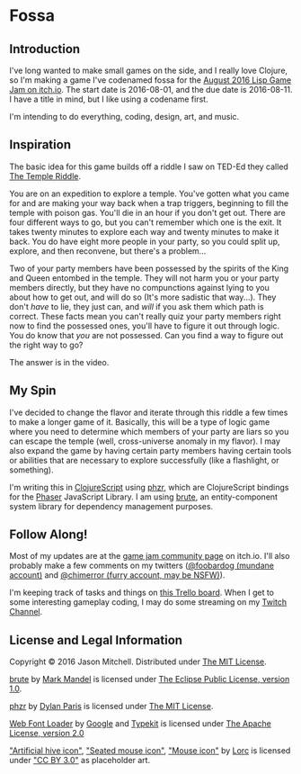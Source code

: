 Fossa
=====

Introduction
------------

I've long wanted to make small games on the side, and I really love Clojure, so I'm making a game I've
codenamed fossa for the [August 2016 Lisp Game Jam on itch.io](https://itch.io/jam/august-2016-lisp-game-jam). The start date is 2016-08-01, and the due date is 2016-08-11. I have a title in mind, but I like using a codename first.

I'm intending to do everything, coding, design, art, and music.

Inspiration
-----------

The basic idea for this game builds off a riddle I saw on TED-Ed they called
[The Temple Riddle](https://www.youtube.com/watch?v=nSbvlktToSY).

You are on an expedition to explore a temple. You've gotten what you came for and are making your way
back when a trap triggers, beginning to fill the temple with poison gas. You'll die in an hour if you
don't get out. There are four different ways to go, but you can't remember which one is the exit. It
takes twenty minutes to explore each way and twenty minutes to make it back. You do have eight more
people in your party, so you could split up, explore, and then reconvene, but there's a problem...

Two of your party members have been possessed by the spirits of the King and Queen entombed in the
temple. They will not harm you or your party members directly, but they have no compunctions against
lying to you about how to get out, and will do so (It's more sadistic that way...). They don't _have_
to lie, they just can, and _will_ if you ask them which path is correct. These facts mean you can't
really quiz your party members right now to find the possessed ones, you'll have to figure it out
through logic. You do know that _you_ are not possessed. Can you find a way to figure out the right way
to go?

The answer is in the video.

My Spin
-------

I've decided to change the flavor and iterate through this riddle a few times to make a longer game of
it. Basically, this will be a type of logic game where you need to determine which members of your
party are liars so you can escape the temple (well, cross-universe anomaly in my flavor). I may also
expand the game by having certain party members having certain tools or abilities that are necessary to
explore successfully (like a flashlight, or something).

I'm writing this in [ClojureScript](https://github.com/clojure/clojurescript) using
[phzr](https://github.com/dparis/phzr), which are ClojureScript bindings for the
[Phaser](http://phaser.io) JavaScript Library. I am using [brute](https://github.com/markmandel/brute),
an entity-component system library for dependency management purposes.

Follow Along!
-------------

Most of my updates are at the
[game jam community page](https://itch.io/jam/august-2016-lisp-game-jam/community) on itch.io. I'll
also probably make a few comments on my twitters
([@foobardog (mundane account)](https://twitter.com/foobardog) and
[@chimerror (furry account, may be NSFW)](https://twitter.com/chimerror)).

I'm keeping track of tasks and things on [this Trello board](https://trello.com/b/vYFW4RqW). When I get
to some interesting gameplay coding, I may do some streaming on my
[Twitch Channel](https://www.twitch.tv/foobardog).

License and Legal Information
-----------------------------

Copyright © 2016 Jason Mitchell.
Distributed under [The MIT License](https://opensource.org/licenses/MIT).

[brute](https://github.com/markmandel/brute) by [Mark Mandel](https://github.com/markmandel) is licensed
under [The Eclipse Public License, version 1.0](https://eclipse.org/org/documents/epl-v10.html).

[phzr](https://github.com/dparis/phzr) by [Dylan Paris](https://github.com/dparis) is licensed under
[The MIT License](https://opensource.org/licenses/MIT).

[Web Font Loader](https://github.com/typekit/webfontloader) by [Google](https://www.google.com/) and
[Typekit](https://typekit.com/) is licensed under
[The Apache License, version 2.0](http://www.apache.org/licenses/LICENSE-2.0)

["Artificial hive icon"](http://game-icons.net/lorc/originals/artificial-hive.html),
["Seated mouse icon"](http://game-icons.net/lorc/originals/seated-mouse.html),
["Mouse icon"](http://game-icons.net/lorc/originals/mouse.html) by [Lorc](http://lorcblog.blogspot.com)
is licensed under ["CC BY 3.0"](https://creativecommons.org/licenses/by/3.0) as placeholder art.
